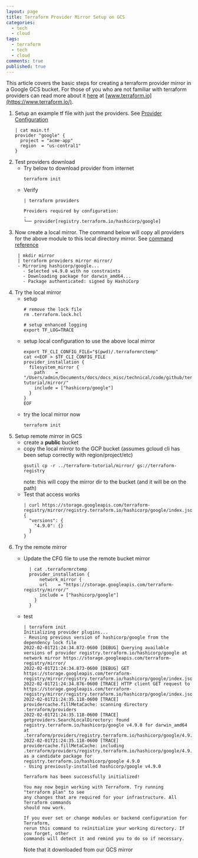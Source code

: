 ```yaml
---
layout: page
title: Terraform Provider Mirror Setup on GCS
categories:
  - tech
  - cloud
tags:
  - terraform
  - tech
  - cloud
comments: true
published: true
---
```


This article covers the basic steps for creating a terraform provider mirror in a Google GCS bucket. For those of you who are not familiar with terraform providers can read more about it [here](https://www.terraform.io/registry/providers) at [www.terraform.io](https://www.terraform.io/). 

1. Setup an example tf file with just the providers. See [Provider Configuration](https://www.terraform.io/language/providers/configuration)
   ```
   | cat main.tf 
   provider "google" {
     project = "acme-app"
     region  = "us-central1"
   }
   ```
2. Test providers download
   * Try below to download provider from internet
     ```
     terraform init
     ```
   * Verify
     ```
	 | terraform providers

	 Providers required by configuration:
	 .
	 └── provider[registry.terraform.io/hashicorp/google]   
     ```
3. Now create a local mirror. The command below will copy all providers for the above module to this local directory mirror. See [command reference](https://www.terraform.io/cli/commands/providers/mirror)
   ```
    | mkdir mirror
	| terraform providers mirror mirror/
	- Mirroring hashicorp/google...
	  - Selected v4.9.0 with no constraints
	  - Downloading package for darwin_amd64...
	  - Package authenticated: signed by HashiCorp   
   ```
4. Try the local mirror 
   * setup
     ```
     # remove the lock file
     rm .terraform.lock.hcl 

     # setup enhanced logging
     export TF_LOG=TRACE
     ```
   * setup local configuration to use the above local mirror      
     ```
	 export TF_CLI_CONFIG_FILE="$(pwd)/.terraformrctemp"
	 cat <<EOF > $TF_CLI_CONFIG_FILE
	 provider_installation {
	   filesystem_mirror {
	     path    = "/Users/admin/Documents/docs/docs_misc/technical/code/github/terraform-tutorial/mirror/"
	     include = ["hashicorp/google"]
	   }
	 }
	 EOF     
     ```
   * try the local mirror now
     ```
     terraform init
     ```
5. Setup remote mirror in GCS
   * create a **public** bucket
   * copy the local mirror to the GCP bucket (assumes gcloud cli has been setup correctly with region/project/etc)
     ```
     gsutil cp -r ../terraform-tutorial/mirror/ gs://terraform-registry
     ```
     note: this will copy the mirror dir to the bucket (and it will be on the path)
   * Test that access works
     ```
     | curl https://storage.googleapis.com/terraform-registry/mirror/registry.terraform.io/hashicorp/google/index.json
	 {
	   "versions": {
	     "4.9.0": {}
	   }
	 }
     ```  
6. Try the remote mirror
   * Update the CFG file to use the remote bucket mirror
     ```
	   | cat .terraformrctemp 
	   provider_installation {
	       network_mirror {
	       url    = "https://storage.googleapis.com/terraform-registry/mirror/"
	       include = ["hashicorp/google"]
	     }
	   }
     ```
   
   * test
     ```
     | terraform init
     Initializing provider plugins...
     - Reusing previous version of hashicorp/google from the dependency lock file
     2022-02-01T21:24:34.872-0600 [DEBUG] Querying available versions of provider registry.terraform.io/hashicorp/google at network mirror https://storage.googleapis.com/terraform-registry/mirror/
     2022-02-01T21:24:34.873-0600 [DEBUG] GET https://storage.googleapis.com/terraform-registry/mirror/registry.terraform.io/hashicorp/google/index.json
     2022-02-01T21:24:34.876-0600 [TRACE] HTTP client GET request to https://storage.googleapis.com/terraform-registry/mirror/registry.terraform.io/hashicorp/google/index.json
     2022-02-01T21:24:35.118-0600 [TRACE] providercache.fillMetaCache: scanning directory .terraform/providers
     2022-02-01T21:24:35.118-0600 [TRACE] getproviders.SearchLocalDirectory: found registry.terraform.io/hashicorp/google v4.9.0 for darwin_amd64 at .terraform/providers/registry.terraform.io/hashicorp/google/4.9.0/darwin_amd64
     2022-02-01T21:24:35.118-0600 [TRACE] providercache.fillMetaCache: including .terraform/providers/registry.terraform.io/hashicorp/google/4.9.0/darwin_amd64 as a candidate package for registry.terraform.io/hashicorp/google 4.9.0
     - Using previously-installed hashicorp/google v4.9.0

     Terraform has been successfully initialized!

     You may now begin working with Terraform. Try running "terraform plan" to see
     any changes that are required for your infrastructure. All Terraform commands
     should now work.

     If you ever set or change modules or backend configuration for Terraform,
     rerun this command to reinitialize your working directory. If you forget, other
     commands will detect it and remind you to do so if necessary.   

     ```   
     Note that it downloaded from our GCS mirror
